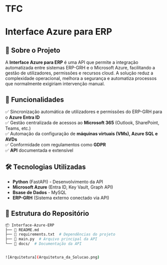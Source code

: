 # TFC

# Interface Azure para ERP


## 📌 Sobre o Projeto

A **Interface Azure para ERP** é uma API que permite a integração automatizada entre sistemas ERP-GRH e o Microsoft Azure, facilitando a gestão de utilizadores, permissões e recursos cloud. A solução reduz a complexidade operacional, melhora a segurança e automatiza processos que normalmente exigiriam intervenção manual.

## 🚀 Funcionalidades

✅ Sincronização automática de utilizadores e permissões do ERP-GRH para o **Azure Entra ID**  
✅ Gestão centralizada de acessos ao **Microsoft 365** (Outlook, SharePoint, Teams, etc.)  
✅ Automação da configuração de **máquinas virtuais (VMs), Azure SQL e AVDs**  
✅ Conformidade com regulamentos como **GDPR**  
✅ **API** documentada e extensível  

## 🛠️ Tecnologias Utilizadas

- **Python** (FastAPI) - Desenvolvimento da API  
- **Microsoft Azure** (Entra ID, Key Vault, Graph API)  
- **Bsase de Dados** - MySQL  
- **ERP-GRH** (Sistema externo conectado via API)  

## 📂 Estrutura do Repositório

```bash
📦 Interface-Azure-ERP
├── 📜 README.md
├── 📜 requirements.txt  # Dependências do projeto
├── 📜 main.py  # Arquivo principal da API
└── 📂 docs/  # Documentação da API


![Arquitetura](Arquitetura_da_Solucao.png)

